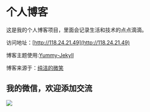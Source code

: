 # 个人博客

这是我的个人博客项目，里面会记录生活和技术的点点滴滴。


访问地址：[http://118.24.21.49](http://118.24.21.49)


博客主题使用:[Yummy-Jekyll](https://github.com/DONGChuan/Yummy-Jekyll)

博客来源于：[纯洁的微笑](http://www.ityouknow.com/)


## 我的微信，欢迎添加交流

![](http://118.24.21.49/assets/images/wechart.png) 
